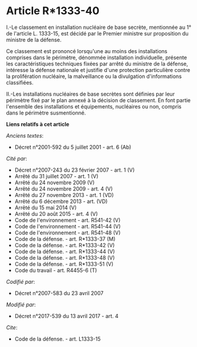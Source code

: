 # Article R*1333-40

I.-Le classement en installation nucléaire de base secrète, mentionnée au 1° de l'article L. 1333-15, est décidé par le
Premier ministre sur proposition du ministre de la défense.

Ce classement est prononcé lorsqu'une au moins des installations comprises dans le périmètre, dénommée installation
individuelle, présente les caractéristiques techniques fixées par arrêté du ministre de la défense, intéresse la défense
nationale et justifie d'une protection particulière contre la prolifération nucléaire, la malveillance ou la divulgation
d'informations classifiées.

II.-Les installations nucléaires de base secrètes sont définies par leur périmètre fixé par le plan annexé à la décision de
classement. En font partie l'ensemble des installations et équipements, nucléaires ou non, compris dans le périmètre
susmentionné.

**Liens relatifs à cet article**

_Anciens textes_:

  - Décret n°2001-592 du 5 juillet 2001 - art. 6 (Ab)

_Cité par_:

  - Décret n°2007-243 du 23 février 2007 - art. 1 (V)
  - Arrêté du 31 juillet 2007 - art. 1 (V)
  - Arrêté du 24 novembre 2009 (V)
  - Arrêté du 24 novembre 2009 - art. 4 (V)
  - Arrêté du 27 novembre 2013 - art. 1 (VD)
  - Arrêté du 6 décembre 2013 - art. (VD)
  - Arrêté du 15 mai 2014 (V)
  - Arrêté du 20 août 2015 - art. 4 (V)
  - Code de l'environnement - art. R541-42 (V)
  - Code de l'environnement - art. R541-44 (V)
  - Code de l'environnement - art. R541-48 (V)
  - Code de la défense. - art. R*1333-37 (M)
  - Code de la défense. - art. R*1333-42 (V)
  - Code de la défense. - art. R*1333-44 (V)
  - Code de la défense. - art. R*1333-48 (V)
  - Code de la défense. - art. R*1333-51 (V)
  - Code du travail - art. R4455-6 (T)

_Codifié par_:

  - Décret n°2007-583 du 23 avril 2007

_Modifié par_:

  - Décret n°2017-539 du 13 avril 2017 - art. 4

_Cite_:

  - Code de la défense. - art. L1333-15
